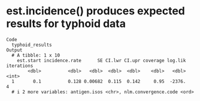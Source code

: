 # est.incidence() produces expected results for typhoid data

    Code
      typhoid_results
    Output
      # A tibble: 1 x 10
        est.start incidence.rate      SE CI.lwr CI.upr coverage log.lik iterations
            <dbl>          <dbl>   <dbl>  <dbl>  <dbl>    <dbl>   <dbl>      <int>
      1       0.1          0.128 0.00682  0.115  0.142     0.95  -2376.          4
      # i 2 more variables: antigen.isos <chr>, nlm.convergence.code <ord>

